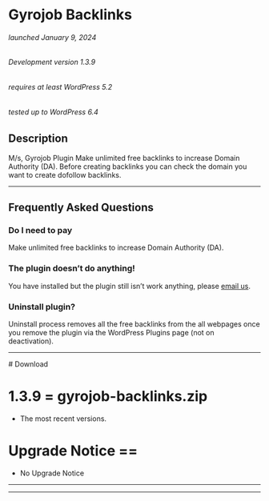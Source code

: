 # Gyrojob Backlinks

###### launched January 9, 2024
###### Development version 1.3.9
###### requires at least WordPress 5.2
###### tested up to WordPress 6.4


## Description

M/s, Gyrojob Plugin
Make unlimited free backlinks to increase Domain Authority (DA).
Before creating backlinks you can check the domain you want to create dofollow backlinks.

<hr>


## Frequently Asked Questions

### Do I need to pay

Make unlimited free backlinks to increase Domain Authority (DA).

### The plugin doesn’t do anything!

You have installed but the plugin still isn’t work anything, please [email us](https://plugin.gyrojob.com/contacts.php).
### Uninstall plugin?

Uninstall process removes all the free backlinks from the all webpages once you remove the plugin via the WordPress Plugins page (not on deactivation).

<hr>
# Download

# 1.3.9 = gyrojob-backlinks.zip
* The most recent versions.

# Upgrade Notice ==
* No Upgrade Notice

<hr>







<hr>
